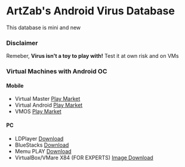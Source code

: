 # ArtZab's Android Virus Database
This database is mini and new

### Disclaimer
Remeber, **Virus isn't a toy to play with!** Test it at own risk and on VMs

### Virtual Machines with Android OC
#### Mobile
* Virtual Master [Play Market](https://play.google.com/store/apps/details?id=com.clone.android.dual.space)
* Virtual Android [Play Market](https://play.google.com/store/apps/details?id=com.pspace.vandroid)
* VMOS [Play Market](https://play.google.com/store/apps/details?id=com.vmos.google)
#### PC
* LDPlayer [Download](https://ldplayer.net)
* BlueStacks [Download](https://bluestacks.com)
* Memu PLAY [Download](https://memuplay.com)
* VirtualBox/VMare X84 (FOR EXPERTS) [Image Download](https://www.osboxes.org/android-x86)
